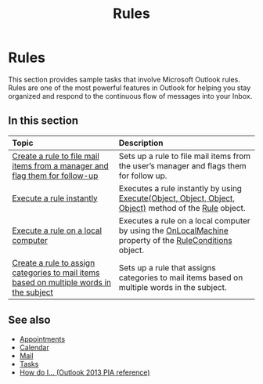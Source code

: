 ﻿---
title: Rules
TOCTitle: Rules
ms:assetid: dea67b05-d223-4917-8dc6-9c48ef1481ce
ms:mtpsurl: https://msdn.microsoft.com/library/Ff424480(v=office.15)
ms:contentKeyID: 55119908
ms.date: 07/24/2014
mtps_version: v=office.15
---

# Rules

This section provides sample tasks that involve Microsoft Outlook rules. Rules are one of the most powerful features in Outlook for helping you stay organized and respond to the continuous flow of messages into your Inbox.

## In this section

|Topic|Description|
|:----|:----------|
|[Create a rule to file mail items from a manager and flag them for follow-up](how-to-create-a-rule-to-file-mail-items-from-a-manager-and-flag-them-for-follow-up.md)  |Sets up a rule to file mail items from the user’s manager and flags them for follow up.|
|[Execute a rule instantly](how-to-execute-a-rule-instantly.md)  |Executes a rule instantly by using [Execute(Object, Object, Object, Object)](https://msdn.microsoft.com/library/bb645769\(v=office.15\)) method of the [Rule](https://msdn.microsoft.com/library/bb647152\(v=office.15\)) object.|
|[Execute a rule on a local computer](how-to-execute-a-rule-on-a-local-computer.md)  |Executes a rule on a local computer by using the [OnLocalMachine](https://msdn.microsoft.com/library/bb612005\(v=office.15\)) property of the [RuleConditions](https://msdn.microsoft.com/library/bb610965\(v=office.15\)) object.|
|[Create a rule to assign categories to mail items based on multiple words in the subject](how-to-create-a-rule-to-assign-categories-to-mail-items-based-on-multiple-words-in-the-subject.md)  |Sets up a rule that assigns categories to mail items based on multiple words in the subject.|

## See also

- [Appointments](appointments.md)
- [Calendar](calendar.md)
- [Mail](mail.md)
- [Tasks](tasks.md)
- [How do I... (Outlook 2013 PIA reference)](how-do-i-outlook-2013-pia-reference.md)

